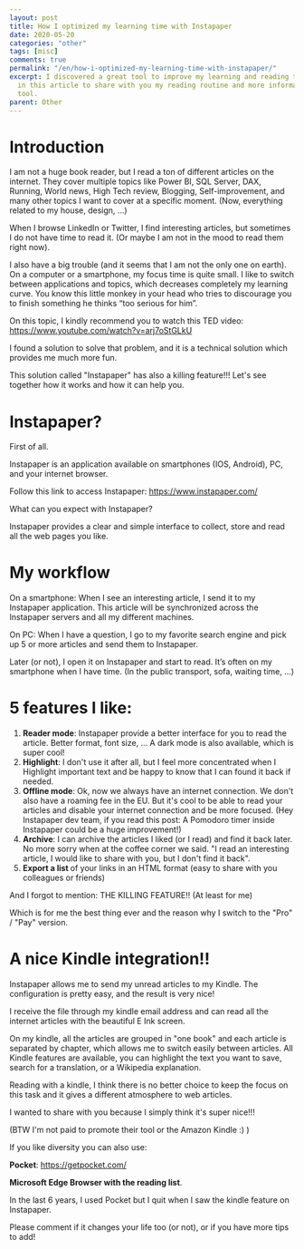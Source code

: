 ```yaml
---
layout: post
title: How I optimized my learning time with Instapaper
date: 2020-05-20
categories: "other"
tags: [misc]
comments: true
permalink: "/en/how-i-optimized-my-learning-time-with-instapaper/"
excerpt: I discovered a great tool to improve my learning and reading time. I try
  in this article to share with you my reading routine and more information on this
  tool.
parent: Other
---
```

<p><!-- wp:heading {"level":1} --></p>
<h1>Introduction</h1>
<p><!-- /wp:heading --></p>

<p>I am not a huge book reader, but I read a ton of different articles on the internet. They cover multiple topics like Power BI, SQL Server, DAX, Running, World news, High Tech review, Blogging, Self-improvement, and many other topics I want to cover at a specific moment. (Now, everything related to my house, design, …)</p>


<p>When I browse LinkedIn or Twitter, I find interesting articles, but sometimes I do not have time to read it. (Or maybe I am not in the mood to read them right now).</p>

<p>I also have a big trouble (and it seems that I am not the only one on earth). On a computer or a smartphone, my focus time is quite small. I like to switch between applications and topics, which decreases completely my learning curve. You know this little monkey in your head who tries to discourage you to finish something he thinks “too serious for him”.</p>

<p>On this topic, I kindly recommend you to watch this TED video: <a href="https://www.youtube.com/watch?v=arj7oStGLkU">https://www.youtube.com/watch?v=arj7oStGLkU</a></p>
<p><!-- /wp:paragraph --></p>
<p><!-- wp:paragraph --></p>
<p>I found a solution to solve that problem, and it is a technical solution which provides me much more fun.</p>
<p><!-- /wp:paragraph --></p>
<p><!-- wp:paragraph --></p>
<p>This solution called "Instapaper" has also a killing feature!!! Let's see together how it works and how it can help you.</p>
<p><!-- /wp:paragraph --></p>
<p><!-- wp:paragraph --></p>
<p><!-- /wp:paragraph --></p>
<p><!-- wp:heading {"level":1} --></p>
<h1>Instapaper?</h1>
<p><!-- /wp:heading --></p>
<p><!-- wp:paragraph --></p>
<p>First of all.</p>
<p><!-- /wp:paragraph --></p>
<p><!-- wp:paragraph --></p>
<p>Instapaper is an application available on smartphones (IOS, Android), PC, and your internet browser.</p>
<p><!-- /wp:paragraph --></p>
<p><!-- wp:paragraph --></p>
<p>Follow this link to access Instapaper: <a href="https://www.instapaper.com/">https://www.instapaper.com/</a></p>
<p><!-- /wp:paragraph --></p>
<p><!-- wp:paragraph --></p>
<p>What can you expect with Instapaper?</p>
<p><!-- /wp:paragraph --></p>
<p><!-- wp:paragraph --></p>
<p>Instapaper provides a clear and simple interface to collect, store and read all the web pages you like.</p>
<p><!-- /wp:paragraph --></p>
<p><!-- wp:paragraph --></p>
<p><!-- /wp:paragraph --></p>
<p><!-- wp:heading {"level":1} --></p>
<h1>My workflow</h1>
<p><!-- /wp:heading --></p>
<p><!-- wp:paragraph --></p>
<p>On a smartphone: When I see an interesting article, I send it to my Instapaper application. This article will be synchronized across the Instapaper servers and all my different machines.</p>
<p><!-- /wp:paragraph --></p>
<p><!-- wp:paragraph --></p>
<p>On PC: When I have a question, I go to my favorite search engine and pick up 5 or more articles and send them to Instapaper.</p>
<p><!-- /wp:paragraph --></p>
<p><!-- wp:paragraph --></p>
<p>Later (or not), I open it on Instapaper and start to read. It’s often on my smartphone when I have time. (In the public transport, sofa, waiting time, …)</p>
<p><!-- /wp:paragraph --></p>
<p><!-- wp:paragraph --></p>
<p><!-- /wp:paragraph --></p>
<p><!-- wp:heading {"level":1} --></p>
<h1>5 features I like:</h1>
<p><!-- /wp:heading --></p>
<p><!-- wp:list {"ordered":true} --></p>
<ol>
<li><strong>Reader mode</strong>: Instapaper provide a better interface for you to read the article. Better format, font size, … A dark mode is also available, which is super cool!</li>
<li><strong>Highlight</strong>: I don't use it after all, but I feel more concentrated when I Highlight important text and be happy to know that I can found it back if needed.</li>
<li><strong>Offline mode</strong>: Ok, now we always have an internet connection. We don't also have a roaming fee in the EU. But it's cool to be able to read your articles and disable your internet connection and be more focused. (Hey Instapaper dev team, if you read this post: A Pomodoro timer inside Instapaper could be a huge improvement!)</li>
<li><strong>Archive</strong>: I can archive the articles I liked (or I read) and find it back later. No more sorry when at the coffee corner we said. "I read an interesting article, I would like to share with you, but I don't find it back".</li>
<li><strong>Export a list </strong>of your links in an HTML format (easy to share with you colleagues or friends)</li>
</ol>
<p><!-- /wp:list --></p>
<p><!-- wp:paragraph --></p>
<p>And I forgot to mention: THE KILLING FEATURE!! (At least for me)</p>
<p><!-- /wp:paragraph --></p>
<p><!-- wp:paragraph --></p>
<p>Which is for me the best thing ever and the reason why I switch to the "Pro" / "Pay" version.</p>
<p><!-- /wp:paragraph --></p>
<p><!-- wp:paragraph --></p>
<p><!-- /wp:paragraph --></p>
<p><!-- wp:heading {"level":1} --></p>
<h1>A nice Kindle integration!!</h1>
<p><!-- /wp:heading --></p>
<p><!-- wp:paragraph --></p>
<p>Instapaper allows me to send my unread articles to my Kindle. The configuration is pretty easy, and the result is very nice!</p>
<p><!-- /wp:paragraph --></p>
<p><!-- wp:paragraph --></p>
<p>I receive the file through my kindle email address and can read all the internet articles with the beautiful E Ink screen.</p>
<p><!-- /wp:paragraph --></p>
<p><!-- wp:paragraph --></p>
<p>On my kindle, all the articles are grouped in "one book" and each article is separated by chapter, which allows me to switch easily between articles. All Kindle features are available, you can highlight the text you want to save, search for a translation, or a Wikipedia explanation.</p>
<p><!-- /wp:paragraph --></p>
<p><!-- wp:paragraph --></p>
<p>Reading with a kindle, I think there is no better choice to keep the focus on this task and it gives a different atmosphere to web articles.</p>
<p><!-- /wp:paragraph --></p>
<p><!-- wp:paragraph --></p>
<p>I wanted to share with you because I simply think it's super nice!!!</p>
<p><!-- /wp:paragraph --></p>
<p><!-- wp:paragraph --></p>
<p>(BTW I'm not paid to promote their tool or the Amazon Kindle :) )</p>
<p><!-- /wp:paragraph --></p>
<p><!-- wp:paragraph --></p>
<p>If you like diversity you can also use:</p>
<p><!-- /wp:paragraph --></p>
<p><!-- wp:paragraph --></p>
<p><strong>Pocket</strong>: <a href="https://getpocket.com/">https://getpocket.com/</a></p>
<p><!-- /wp:paragraph --></p>
<p><!-- wp:paragraph --></p>
<p><strong>Microsoft Edge Browser with the reading list</strong>.</p>
<p><!-- /wp:paragraph --></p>
<p><!-- wp:paragraph --></p>
<p>In the last 6 years, I used Pocket but I quit when I saw the kindle feature on Instapaper.</p>
<p><!-- /wp:paragraph --></p>
<p><!-- wp:paragraph --></p>
<p>Please comment if it changes your life too (or not), or if you have more tips to add!</p>
<p><!-- /wp:paragraph --></p>
